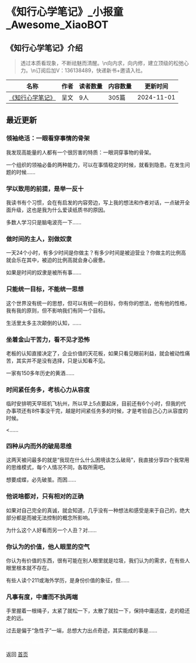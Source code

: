 # 《知行心学笔记》_小报童_Awesome_XiaoBOT

## 《知行心学笔记》介绍
> 透过本质看现象，不断祛魅而清醒。\n向内求，向内修，建立顶级的松弛心力。\n订阅后加V：136138489，快递新书+邀请入社。  
  


|名称|作者|读者数量|内容数量|更新时间|
|---|---|---|---|---|
|[《知行心学笔记》](https://xiaobot.net/p/xinqingnian?refer=9c3f1c95-a052-465a-9902-f6d75080262a)|呈文|9人|305篇|2024-11-01|

## 最近更新
### 领袖绝活：一眼看穿事情的骨架

我发现高能量的人都有一个很厉害的特质：一眼洞穿事物的骨架。

一个组织的领袖必备的两种能力，可以在事情稳定的时候，就看到隐患。在发生问题的时候......

### 学以致用的前提，是举一反十

我读书有个习惯，会在有启发的内容旁边，写上我的想法和作者对话，一点破开全面升级，这也是我为什么爱读纸质书的原因。

多数人学习只是脑电波亮一下......

### 做时间的主人，别做奴隶

一天24个小时，有多少时间是你做主？有多少时间是被迫营业？你做主的比例高就会乐在其中，被迫的比例高就会身心疲惫。

如果是时间的奴隶是被所有事......

### 只能统一目标，不能统一思想

这个世界没有统一的思想，但可以有统一的目标，你有你的想法，他有他的性格，我有我的原则，但不影响我们有同一个目标。

生活里太多主次颠倒的认知，......

### 坐着金山干苦力，看不见才恐怖

老板的认知直接决定了，企业价值的天花板，如果只看见眼前利益，就会被动性痛苦，其实并不是没有选择，只是认知看不见。

一家有150多年历史的黄酒......

### 时间紧任务多，考核心力从容度

临时安排明天早班机飞杭州，所以早上5点要起床，目前还有6个小时，但我的代办事项还有8件事没干完，越是时间紧任务多的时候，才是考验自己心力从容度的时候。

<......

### 四种从内而外的破局思维

这两天被问最多的就是“我现在什么什么困境该怎么破局”，我直接分享四个我常用的思维模式，每个人情况不同，各取所需吧。

想要成蝶，必先破茧。而困......

### 他说啥都对，只有相对的正确

如果对自己完全的真诚，就会知道，几乎没有一种想法和感受是来于自己的，绝大部分都是而被无法控制的概念所影响。

为什么这个人好看而另一个人丑？对......

### 你认为的价值，他人眼里的空气

你认为有价值的东西，很有可能在别人眼里就是垃圾，我们认为的需求，在有些人眼里根本就不存在。

有些人读个211或海外学历，是身份价值的象征，但......

### 凡事有度，中庸而不执两端

手里握着一根绳子，太紧了就松一下，太散了就拉一下，保持中庸适度，走的稳还走的远。

过去是偏于“急性子”一端，总想大力出点奇迹，其实能成的事是......


<a href="https://github.com/Reno9527/awesome-xiaobot" style="color: white; text-decoration: none;">awesome-xiaobot</a>

返回 [首页](../README.md)
